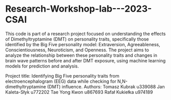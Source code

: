 # Research-Workshop-lab---2023-CSAI

This code is part of a research project focused on understanding the effects of Dimethyltryptamine (DMT) on personality traits, specifically those identified by the Big Five personality model: Extraversion, Agreeableness, Conscientiousness, Neuroticism, and Openness. The project aims to analyze the relationship between these personality traits and changes in brain wave patterns before and after DMT exposure, using machine learning models for prediction and analysis.

Project title: Identifying Big Five personality traits from electroencephalogram (EEG) data while checking for N,N-dimethyltryptamine (DMT) influence.
Authors: 
Tomasz Kubrak u339088
Jan Kaleta-Słyk u772202
Tae Yong Kwon u867693
Rafał Kukiełka u974189
